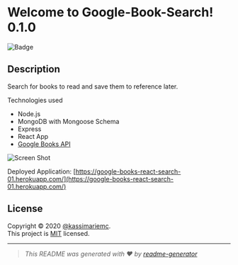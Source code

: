 # Welcome to Google-Book-Search! 0.1.0
![Badge](https://img.shields.io/badge/license-MIT-green)

## Description

Search for books to read and save them to reference later.

Technologies used
* Node.js
* MongoDB with Mongoose Schema
* Express
* React App
* [Google Books API](https://developers.google.com/books)

![Screen Shot]()

Deployed Application: [https://google-books-react-search-01.herokuapp.com/](https://google-books-react-search-01.herokuapp.com/)

## License

Copyright &#169; 2020 [@kassimariemc](https://github.com/kassimariemc).<br>
This project is [MIT](https://choosealicense.com/licenses/mit/) licensed.

_____________________________________________________
> *This README was generated with &hearts; by [readme-generator](https://github.com/kassimariemc/README-generator)*